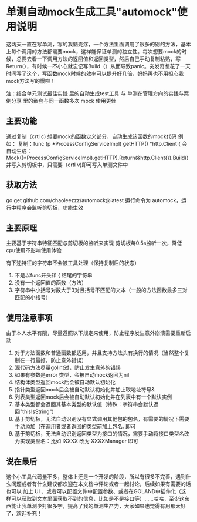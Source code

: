 # 单测自动mock生成工具"automock"使用说明
这两天一直在写单测，写的我脑壳疼，一个方法里面调用了很多的别的方法，基本上每个调用的方法都需要mock，这样能保证单测的独立性。每次想要mock的时候，总要去看一下调用方法的返回值和返回类型，然后自己手动复制粘贴，写Return(），有时候一不小心就忘记写Build（）从而导致panic。突发奇想花了一天时间写了这个，写函数mock时候的效率可以提升好几倍，妈妈再也不用担心我mock方法写的慢啦！

注：结合单元测试最佳实践 里的自动生成test工具 与 单测在管理方向的实践与案例分享 里的嵌套与同一函数多次 mock 使用更佳 
## 主要功能
通过复制（crtl c) 想要mock的函数定义部分，自动生成该函数的mock代码
例如：
复制：func (p *ProcessConfigServiceImpl) getHTTP() *http.Client {
会自动生成： Mock((*ProcessConfigServiceImpl).getHTTP).Return(&http.Client{}).Build() 并写入剪切板中，只需要（crtl v)即可写入单测文件中


## 获取方法
go get github.com/chaoleezzz/automock@latest
运行命令为 automock，运行中程序会监听剪切板，功能生效


## 主要原理
主要基于字符串特征匹配与剪切板的监听来实现
剪切板每0.5s监听一次，降低cpu使用不影响使用体验

有下述特征的字符串不会被工具处理（保持复制后的状态）
1. 不是以func开头和 { 结尾的字符串
2. 没有一个返回值的函数（方法）
3. 字符串中小括号对数大于3对且括号不匹配的文本（一般的方法函数最多三对匹配的小括号）

## 使用注意事项
由于本人水平有限，尽量遵照以下规定来使用，防止程序发生意外崩溃需要重新启动
1. 对于方法函数和普通函数都适用，并且支持方法头有换行的情况（当然整个复制在一行最好，防止意外错误）
2. 源代码方法尽量golint过，防止发生意外的错误
3. 如果有参数是error 类型，会被自动mock返回为nil
4. 结构体类型返回mock后会被自动默认初始化
5. 指针类型返回mock后会被自动默认初始化并加上取地址符号&
6. 列表类型返回mock后会被自动默认初始化并在列表中有一个默认实例
7. 基本类型都会返回其基本类型的默认值（特殊：字符串会默认返回"thisIsString")
8. 基于剪切板，无法自动识别没有显式调用其他包的包名，有需要的情况下需要手动添加（在调用者或者返回的类型前加上包名.  即可
9. 基于剪切板，无法自动识别返回类型为接口的情况，需要手动将接口类型名改为实现类型名：比如 IXXXX 改为 XXXXManager 即可

## 说在最后
这个小工具代码量不多，整体上还是一个开发的阶段，所以有很多不完善，遇到什么问题或者有什么建议都欢迎在本文档中评论或者一起讨论，后续如果有需要的话也可以 加上 UI 、或者可以配置文件中配置参数、或者在GOLAND中插件化（这样可以获取到文本里面获取不到的信息，比如是不是接口等）……哈哈，至少这东西能让我单测少打很多字，提高了我的单测生产力，大家如果也觉得有用那太好了，欢迎补充！
